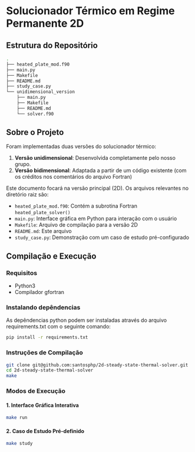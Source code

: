 # Solucionador Térmico em Regime Permanente 2D

## Estrutura do Repositório

```bash
.
├── heated_plate_mod.f90
├── main.py
├── Makefile
├── README.md
├── study_case.py
└── unidimensional_version
    ├── main.py
    ├── Makefile
    ├── README.md
    └── solver.f90
```

## Sobre o Projeto

Foram implementadas duas versões do solucionador térmico:

1. **Versão unidimensional**: Desenvolvida completamente pelo nosso grupo.
2. **Versão bidimensional**: Adaptada a partir de um código existente (com os créditos nos comentários do arquivo Fortran)

Este documento focará na versão principal (2D). Os arquivos relevantes no diretório raiz são:

- `heated_plate_mod.f90`: Contém a subrotina Fortran `heated_plate_solver()`
- `main.py`: Interface gráfica em Python para interação com o usuário
- `Makefile`: Arquivo de compilação para a versão 2D
- `README.md`: Este arquivo
- `study_case.py`: Demonstração com um caso de estudo pré-configurado

## Compilação e Execução

### Requisitos
- Python3
- Compilador gfortran

### Instalando depêndencias
As depêndencias python podem ser instaladas através do arquivo requirements.txt com o seguinte comando:
```bash
pip install -r requirements.txt
```

### Instruções de Compilação
```bash
git clone git@github.com:santosphp/2d-steady-state-thermal-solver.git
cd 2d-steady-state-thermal-solver
make
```

### Modos de Execução

#### 1. Interface Gráfica Interativa
```bash
make run
```

#### 2. Caso de Estudo Pré-definido
```bash
make study
```

